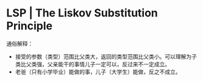 # LSP \| The Liskov Substitution Principle

通俗解释：

* 接受的参数（类型）范围比父类大，返回的类型范围比父类小。可以理解为子类比父类强，父亲能干的事情儿子一定可以，反过来不一定成立。
* 老爸（只有小学毕业）能做的事，儿子（大学生）能做，反之不成立。

